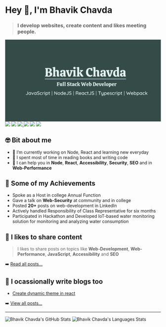 # Hey 👋, I'm Bhavik Chavda
> ### I develop websites, create content and likes meeting people.

<img align="right" src='banner.png'>

---

[<img src="https://img.icons8.com/color/48/000000/linkedin.png" width="3.5%"/>](https://www.linkedin.com/in/chavdabhavik7)
[<img src="https://img.icons8.com/bubbles/50/4a90e2/domain.png" width="3.5%"/>](https://www.bhavikchavda.com)
<a href="mailto:bhavikvchavda@gmail.com"> <img src="https://img.icons8.com/fluent/48/000000/gmail.png" width="3.5%"/> </a>
[<img src="https://img.icons8.com/fluent/48/4a90e2/github.png" width="3.5%"/>](https://github.com/chavda-bhavik)
[<img src="https://img.icons8.com/color/48/000000/twitter.png" width="3.5%"/>](https://twitter.com/chavdabhavik7)
[<img src="https://img.icons8.com/color/48/000000/stackoverflow.png"/>](https://stackoverflow.com/users/13206506/bhavik-chavda)

## 🤓 Bit about me

- 🔭 I’m currently working on Node, React and learning new everyday
- 🌱 I spent most of time in reading books and writing code
- 💬 I can help you in **Node**, **React**, **Accessibility**, **Security**, **SEO** and in **Web-Performance**

## 🥇 Some of my Achievements
- Spoke as a Host in college Annual Function
- Gave a talk on **Web-Security** at community and in college
- Posted **20+** posts on web-development in LinkedIn
- Actively handled Responsibility of Class Representative for six months
- Participated in Hackathon and Developed IoT-based water monitoring solution for monitoring and analyzing water consumption

## 📔 I likes to share content

> I likes to share posts on topics like **Web-Development**, **Web-Performance**, **JavaScript**, **Accessibility** and **SEO**

➡️ [Read all posts...](https://www.bhavikchavda.com/content)


## 📕 I ocassionally write blogs too

<!-- BLOG-POSTS-LIST:START -->
- [Create dynamic theme in react](https://bhavikchavda.hashnode.dev/step-by-step-guide-on-creating-a-dynamic-theme-in-react-thats-color-changes-based-on-user-selection)
<!-- BLOG-POSTS-LIST:END -->

➡️ [View all posts...](https://bhavikchavda.hashnode.dev/)

---


<img src="https://github-readme-stats.vercel.app/api?username=chavda-bhavik&show_icons=true&line_height=27&count_private=true&title_color=ffffff&text_color=c9cacc&icon_color=2bbc8a&bg_color=1d1f21" alt="Bhavik Chavda's GitHub Stats" />

<img src="https://github-readme-stats.vercel.app/api/top-langs/?username=chavda-bhavik&hide=c%23,powershell&title_color=2aa889&text_color=99d1ce&icon_color=2bbc8a&bg_color=0c1014&layout=compact" alt="Bhavik Chavda's Languages Stats" />
